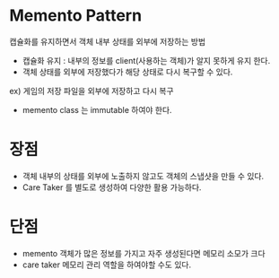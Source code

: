 # Memento Pattern

캡슐화를 유지하면서 객체 내부 상태를 외부에 저장하는 방법

- 캡슐화 유지 : 내부의 정보를 client(사용하는 객체)가 알지 못하게 유지 한다.
- 객체 상태를 외부에 저장했다가 해당 상태로 다시 복구할 수 있다.

ex) 게임의 저장 파일을 외부에 저장하고 다시 복구

- memento class 는 immutable 하여야 한다.

# 장점

- 객체 내부의 상태를 외부에 노출하지 않고도 객체의 스냅샷을 만들 수 있다.
- Care Taker 를 별도로 생성하여 다양한 활용 가능하다.

# 단점

- memento 객체가 많은 정보를 가지고 자주 생성된다면 메모리 소모가 크다
- care taker 메모리 관리 역할을 하여야할 수도 있다.
